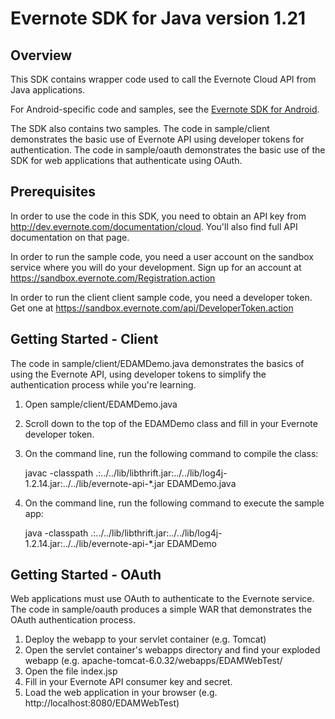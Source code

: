 Evernote SDK for Java version 1.21
==========================================

Overview
--------
This SDK contains wrapper code used to call the Evernote Cloud API from Java applications.

For Android-specific code and samples, see the [Evernote SDK for Android](http://www.github.com/evernote/evernote-sdk-android).

The SDK also contains two samples. The code in sample/client demonstrates the basic use of Evernote API using developer tokens for authentication. The code in sample/oauth demonstrates the basic use of the SDK for web  applications that authenticate using OAuth.

Prerequisites
-------------
In order to use the code in this SDK, you need to obtain an API key from http://dev.evernote.com/documentation/cloud. You'll also find full API documentation on that page.

In order to run the sample code, you need a user account on the sandbox service where you will do your development. Sign up for an account at https://sandbox.evernote.com/Registration.action 

In order to run the client client sample code, you need a developer token. Get one at https://sandbox.evernote.com/api/DeveloperToken.action

Getting Started - Client
------------------------
The code in sample/client/EDAMDemo.java demonstrates the basics of using the Evernote API, using developer tokens to simplify the authentication process while you're learning. 

1. Open sample/client/EDAMDemo.java
2. Scroll down to the top of the EDAMDemo class and fill in your Evernote developer token.
3. On the command line, run the following command to compile the class:

    javac -classpath .:../../lib/libthrift.jar:../../lib/log4j-1.2.14.jar:../../lib/evernote-api-*.jar EDAMDemo.java
4. On the command line, run the following command to execute the sample app:

    java -classpath .:../../lib/libthrift.jar:../../lib/log4j-1.2.14.jar:../../lib/evernote-api-*.jar EDAMDemo

Getting Started - OAuth
-----------------------
Web applications must use OAuth to authenticate to the Evernote service. The code in sample/oauth produces a simple WAR that demonstrates the OAuth authentication process.

1. Deploy the webapp to your servlet container (e.g. Tomcat)
2. Open the servlet container's webapps directory and find your exploded webapp (e.g. apache-tomcat-6.0.32/webapps/EDAMWebTest/
3. Open the file index.jsp
4. Fill in your Evernote API consumer key and secret.
5. Load the web application in your browser (e.g. http://localhost:8080/EDAMWebTest) 
